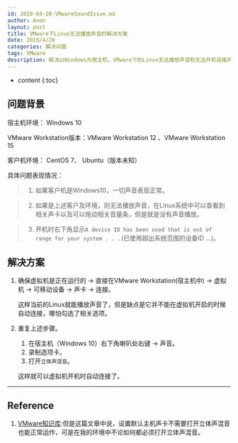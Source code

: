```yaml
---
id: 2019-04-20-VMwareSoundIssue.md
author: Anon
layout: post
title: VMware下Linux无法播放声音的解决方案
date: 2019/4/20
categories: 解决问题
tags: VMware 
description: 解决以Windows为宿主机，VMware下的Linux无法播放声音和无法开机连接声卡的问题。
---
```



* content
{:toc}


## 问题背景

宿主机环境： Windows 10

VMware Workstation版本：VMware Workstation 12 、VMware Workstation 15

客户机环境： CentOS 7、 Ubuntu（版本未知）

具体问题表现情况：

> 1. 如果客户机是Windows10，一切声音表现正常。

> 2. 如果是上述客户及环境，则无法播放声音，在Linux系统中可以查看到相关声卡以及可以拖动相关音量条，但是就是没有声音播放。

> 3. 开机时右下角显示`A device ID has been used that is out of range for your system . . .`(已使用超出系统范围的设备ID ...)。


## 解决方案

1. 确保虚拟机是正在运行的 -> 直接在VMware Workstation(宿主机中) -> 虚拟机 -> 可移动设备 -> 声卡 -> 连接。

   这样当前的Linux就能播放声音了，但是缺点是它并不能在虚拟机开启的时候自动连接，哪怕勾选了相关选项。
   
2. 重复上述步骤。

   1. 在宿主机（Windows 10）右下角喇叭处右键 -> 声音。
   2. 录制选项卡。
   3. 打开`立体声混音`。
   
   这样就可以虚拟机开机时自动连接了。
   
___


## Reference

1. [VMware知识库](https://kb.vmware.com/s/article/2086551):但是这篇文章中说，设置默认主机声卡不需要打开立体声混音也能正常运作，可是在我的环境中不论如何都必须打开立体声混音。


